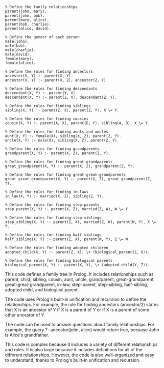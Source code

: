 ```
% Define the family relationships
parent(john, mary).
parent(john, bob).
parent(mary, alice).
parent(bob, charlie).
parent(alice, david).

% Define the gender of each person
male(john).
male(bob).
male(charlie).
male(david).
female(mary).
female(alice).

% Define the rules for finding ancestors
ancestor(X, Y) :- parent(X, Y).
ancestor(X, Y) :- parent(X, Z), ancestor(Z, Y).

% Define the rules for finding descendants
descendant(X, Y) :- parent(Y, X).
descendant(X, Y) :- parent(Z, X), descendant(Z, Y).

% Define the rules for finding siblings
sibling(X, Y) :- parent(Z, X), parent(Z, Y), X \= Y.

% Define the rules for finding cousins
cousin(X, Y) :- parent(A, X), parent(B, Y), sibling(A, B), X \= Y.

% Define the rules for finding aunts and uncles
aunt(X, Y) :- female(X), sibling(X, Z), parent(Z, Y).
uncle(X, Y) :- male(X), sibling(X, Z), parent(Z, Y).

% Define the rules for finding grandparents
grandparent(X, Y) :- parent(X, Z), parent(Z, Y).

% Define the rules for finding great-grandparents
great_grandparent(X, Y) :- parent(X, Z), grandparent(Z, Y).

% Define the rules for finding great-great-grandparents
great_great_grandparent(X, Y) :- parent(X, Z), great_grandparent(Z, Y).

% Define the rules for finding in-laws
in_law(X, Y) :- married(X, Z), sibling(Z, Y).

% Define the rules for finding step-parents
step_parent(X, Y) :- parent(X, Z), married(Z, W), W \= Y.

% Define the rules for finding step-siblings
step_sibling(X, Y) :- parent(Z, X), married(Z, W), parent(W, Y), X \= Y.

% Define the rules for finding half-siblings
half_sibling(X, Y) :- parent(Z, X), parent(W, Y), Z \= W.

% Define the rules for finding adopted children
adopted_child(X, Y) :- parent(Z, X), \+ (biological_parent(Z, X)).

% Define the rules for finding biological parents
biological_parent(X, Y) :- parent(X, Y), \+ (adopted_child(Y, Z)).
```

This code defines a family tree in Prolog. It includes relationships such as parent, child, sibling, cousin, aunt, uncle, grandparent, great-grandparent, great-great-grandparent, in-law, step-parent, step-sibling, half-sibling, adopted child, and biological parent.

The code uses Prolog's built-in unification and recursion to define the relationships. For example, the rule for finding ancestors (ancestor/2) states that X is an ancestor of Y if X is a parent of Y or if X is a parent of some other ancestor of Y.

The code can be used to answer questions about family relationships. For example, the query ?- ancestor(john, alice) would return true, because John is Alice's grandfather.

This code is complex because it includes a variety of different relationships and rules. It is also large because it includes definitions for all of the different relationships. However, the code is also well-organized and easy to understand, thanks to Prolog's built-in unification and recursion.